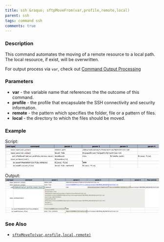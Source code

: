 ```yaml
---
title: ssh &raquo; sftpMoveFrom(var,profile,remote,local)
parent: ssh
tags: command ssh
comments: true
---
```



### Description
This command automates the moving of a remote resource to a local path. The local resource, if exist, will be 
overwritten.

For output process via `var`, check out [Command Output Processing](index.md#command-output-processing)


### Parameters
- **var** - the variable name that references the the outcome of this command.
- **profile** - the profile that encapsulate the SSH connectivity and security information.
- **remote** - the pattern which specifies the folder, file or a pattern of files.
- **local** - the directory to which the files should be moved.


### Example
Script:<br/>
![](image/sftpMoveFrom_01.png)

Output:<br/>
![](image/sftpMoveFrom_02.png)


### See Also
- [`sftpMoveTo(var,profile,local,remote)`](sftpMoveTo(var,profile,local,remote).md)